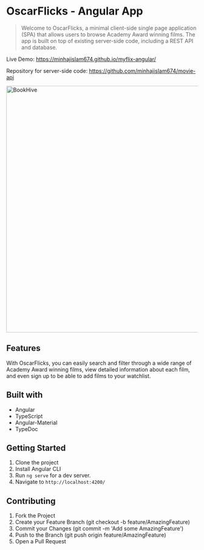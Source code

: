# OscarFlicks - Angular App

> Welcome to OscarFlicks, a minimal client-side single page application (SPA) that allows users to browse Academy Award winning films. The app is built on top of existing server-side code, including a REST API and database.

Live Demo: https://minhajislam674.github.io/myflix-angular/

Repository for server-side code: https://github.com/minhajislam674/movie-api

<img
  src="src/assets/Screenshot_movie-view.jpeg"
  alt="BookHive"
  title="BookHive"
  style="display: inline-block; width: 650px">

## Features

With OscarFlicks, you can easily search and filter through a wide range of Academy Award winning films, view detailed information about each film, and even sign up to be able to add films to your watchlist.

## Built with

- Angular
- TypeScript
- Angular-Material
- TypeDoc

## Getting Started

1. Clone the project
2. Install Angular CLI
3. Run `ng serve` for a dev server.
4. Navigate to `http://localhost:4200/`

## Contributing

1. Fork the Project
2. Create your Feature Branch (git checkout -b feature/AmazingFeature)
3. Commit your Changes (git commit -m 'Add some AmazingFeature')
4. Push to the Branch (git push origin feature/AmazingFeature)
5. Open a Pull Request
